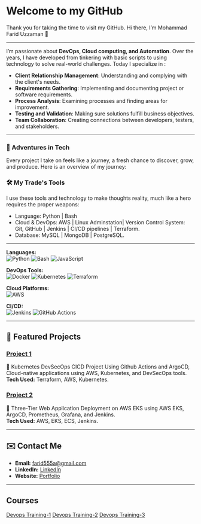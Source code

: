 # Welcome to my GitHub
 Thank you for taking the time to visit my GitHub. Hi there, I’m Mohammad Farid Uzzaman 👋
 
---
I’m passionate about **DevOps, Cloud computing, and Automation**. Over the years, I have developed from tinkering with basic scripts to using technology to solve real-world challenges. Today I specialize in :

-  **Client Relationship Management**: Understanding and complying with the client's needs.
-  **Requirements Gathering**: Implementing and documenting project or software requirements.
-  **Process Analysis**: Examining processes and finding areas for improvement.
-  **Testing and Validation**: Making sure solutions fulfill business objectives.
-  **Team Collaboration**: Creating connections between developers, testers, and stakeholders.
---

### 🚀 Adventures in Tech  
Every project I take on feels like a journey, a fresh chance to discover, grow, and produce. Here is an overview of my journey:

### 🛠️ My Trade's Tools
I use these tools and technology to make thoughts reality, much like a hero requires the proper weapons:

- Language: Python | Bash
- Cloud & DevOps: AWS | Linux Adminstation| Version Control System: Git, GitHub | Jenkins | CI/CD pipelines | Terraform.
- Database: MySQL | MongoDB | PostgreSQL.

---

**Languages:**  
![Python](https://img.shields.io/badge/-Python-3776AB?style=flat-square&logo=python&logoColor=white)
![Bash](https://img.shields.io/badge/-Bash-4EAA25?style=flat-square&logo=gnu-bash&logoColor=white)
![JavaScript](https://img.shields.io/badge/-JavaScript-F7DF1E?style=flat-square&logo=javascript&logoColor=black)

**DevOps Tools:**  
![Docker](https://img.shields.io/badge/-Docker-2496ED?style=flat-square&logo=docker&logoColor=white)
![Kubernetes](https://img.shields.io/badge/-Kubernetes-326CE5?style=flat-square&logo=kubernetes&logoColor=white)
![Terraform](https://img.shields.io/badge/-Terraform-7B42BC?style=flat-square&logo=terraform&logoColor=white)

**Cloud Platforms:**  
![AWS](https://img.shields.io/badge/-AWS-232F3E?style=flat-square&logo=amazon-aws&logoColor=white)

**CI/CD:**  
![Jenkins](https://img.shields.io/badge/-Jenkins-D24939?style=flat-square&logo=jenkins&logoColor=white)
![GitHub Actions](https://img.shields.io/badge/-GitHub%20Actions-2088FF?style=flat-square&logo=github-actions&logoColor=white)

---

## 🌟 Featured Projects

### [Project 1](https://github.com/farid555/reactjs)
🚀 Kubernetes DevSecOps CICD Project Using Github Actions and ArgoCD, Cloud-native applications using AWS, Kubernetes, and DevSecOps tools.  
**Tech Used:** Terraform, AWS, Kubernetes.  

### [Project 2](https://github.com/farid555/End-to-End-Kubernetes-Three-Tier-DevSecOps-Project)
🚀 Three-Tier Web Application Deployment on AWS EKS using AWS EKS, ArgoCD, Prometheus, Grafana, and Jenkins.  
**Tech Used:** AWS, EKS, ECS, Jenkins.  

---

## ✉️ Contact Me
- **Email:** [farid555a@gmail.com](mailto:farid555a@gmail.com)  
- **LinkedIn:** [LinkedIn](https://www.linkedin.com/in/mohammad-uzzaman-b4a0421b8/)  
- **Website:** [Portfolio](https://portfolio-v1-gules.vercel.app/)  

---

## Courses
[Devops Training-1](https://poridhi.io/course-details/6193e69f-6e1f)
[Devops Training-2](https://www.trainwithshubham.com/courses/DevOps---Zero-To-Hero-Junoon-Batch-1724491636043-66c9a7745767953c70fcdfcb)
[Devops Training-3](https://www.devopsshack.com/)
  
